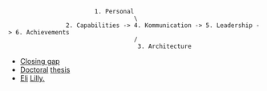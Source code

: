                            1. Personal
                                       \
                    2. Capabilities -> 4. Kommunication -> 5. Leadership -> 6. Achievements
                                       /
                                        3. Architecture



- [Closing gap](https://utswmed.org/medblog/obesity-medication-weight-program/)
- [Doctoral](https://www.google.com/finance/quote/LLY:NYSE?rapt=AEjHL4O32hbBeP4GAArHkzvl11vTqp5AwGzI1MN3CZ1CQD-6iUyfvIP-Ns4Uf0SpJb-qKIsFK5oiMX6KdzrEqdRVPlqqsft3Ee9cz8qqxChwy17U6Cxqbps&window=MAX) [thesis](https://www.nejm.org/doi/full/10.1056/NEJMoa2206038)
- [Eli](https://companiesmarketcap.com/pharmaceuticals/largest-pharmaceutical-companies-by-market-cap/) [Lilly](https://www.nejm.org/doi/pdf/10.1056/NEJMoa2302392)[.](https://abikesa.github.io/uganda/)
